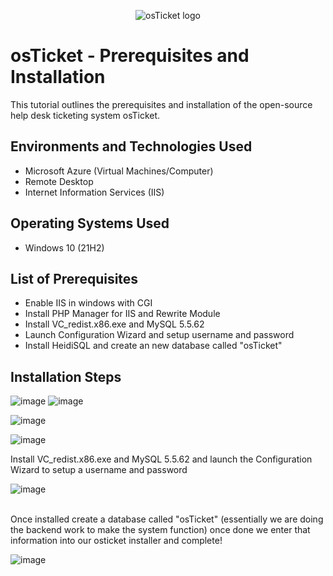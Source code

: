 <p align="center">
<img src="https://i.imgur.com/Clzj7Xs.png" alt="osTicket logo"/>
</p>

<h1>osTicket - Prerequisites and Installation</h1>
This tutorial outlines the prerequisites and installation of the open-source help desk ticketing system osTicket.<br />




<h2>Environments and Technologies Used</h2>

- Microsoft Azure (Virtual Machines/Computer)
- Remote Desktop
- Internet Information Services (IIS)

<h2>Operating Systems Used </h2>

- Windows 10</b> (21H2)

<h2>List of Prerequisites</h2>

- Enable IIS in windows with CGI
- Install PHP Manager for IIS and Rewrite Module
- Install VC_redist.x86.exe and MySQL 5.5.62
- Launch Configuration Wizard and setup username and password
- Install HeidiSQL and create an new database called "osTicket"

<h2>Installation Steps</h2>

<p>

  ![image](https://github.com/user-attachments/assets/649a59ef-925b-407f-bd55-78a983cf8005)
![image](https://github.com/user-attachments/assets/aa78c39b-e552-4f17-8957-dbfb0afb7ed5)

</p>
<p>


![image](https://github.com/user-attachments/assets/a56d9601-e2cc-4eb0-bcf9-8e554cd65a4a)
</p>

 ![image](https://github.com/user-attachments/assets/f8f682b8-cd92-4591-8092-c860d8746111)
 
Install VC_redist.x86.exe and MySQL 5.5.62 and launch the Configuration Wizard to setup a username and password
<br />

<p>
   

![image](https://github.com/user-attachments/assets/a3a944d0-72c0-44f2-a32f-b1d6ed45e031)


<p>
  
</p>
<br />
Once installed create a database called "osTicket" (essentially we are doing the backend work to make the system function) once done we enter that information into our osticket installer and complete!
<p>

  ![image](https://github.com/user-attachments/assets/a40df611-29ab-4ae8-819e-8737c52d0d12)
</p>
<p>

</p>
<br />
